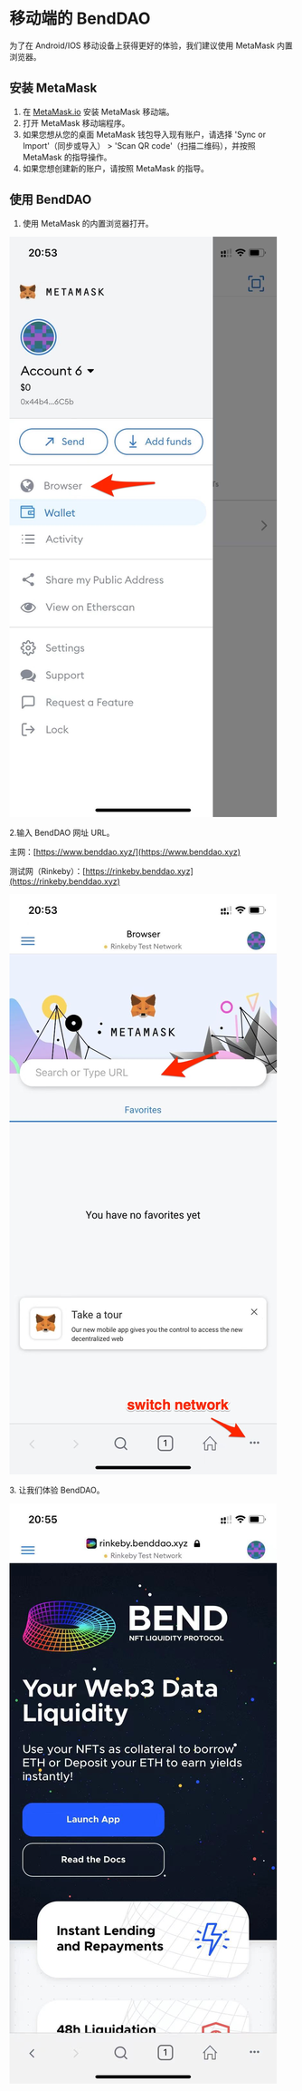 # 移动端的 BendDAO

为了在 Android/IOS 移动设备上获得更好的体验，我们建议使用 MetaMask 内置浏览器。

## 安装 MetaMask

1. 在 [MetaMask.io](https://metamask.io) 安装 MetaMask 移动端。
2. 打开 MetaMask 移动端程序。
3. 如果您想从您的桌面 MetaMask 钱包导入现有账户，请选择 'Sync or Import'（同步或导入） > 'Scan QR code'（扫描二维码），并按照 MetaMask 的指导操作。
4. 如果您想创建新的账户，请按照 MetaMask 的指导。

## 使用 BendDAO

1. 使用 MetaMask 的内置浏览器打开。

![](../.gitbook/assets/WechatIMG52.jpg)

2.输入 BendDAO 网址 URL。

主网：[https://www.benddao.xyz/](https://www.benddao.xyz)

测试网（Rinkeby）：[https://rinkeby.benddao.xyz](https://rinkeby.benddao.xyz)

![](../.gitbook/assets/WechatIMG53.jpg)

3\. 让我们体验 BendDAO。

![](../.gitbook/assets/WechatIMG54.jpeg)
